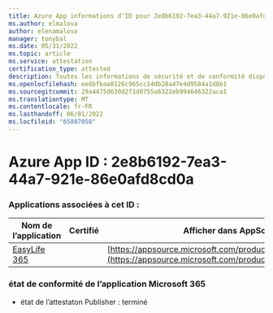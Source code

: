 ```yaml
---
title: Azure App informations d’ID pour 2e8b6192-7ea3-44a7-921e-86e0afd8cd0a
ms.author: elmalova
author: elenamalova
manager: tonybal
ms.date: 05/31/2022
ms.topic: article
ms.service: attestation
certification_type: attested
description: Toutes les informations de sécurité et de conformité disponibles pour 2e8b6192-7ea3-44a7-921e-86e0afd8cd0a.
ms.openlocfilehash: ee8bfbaa8126c965cc14db28a47e4d9584a1d8b1
ms.sourcegitcommit: 29a4475d630d2f1d0755a6322eb994646322aca1
ms.translationtype: MT
ms.contentlocale: fr-FR
ms.lasthandoff: 06/01/2022
ms.locfileid: "65807058"
---
```

# <a name="azure-app-id-2e8b6192-7ea3-44a7-921e-86e0afd8cd0a"></a>Azure App ID : 2e8b6192-7ea3-44a7-921e-86e0afd8cd0a


### <a name="apps-associated-with-this-id"></a>Applications associées à cet ID :
| **Nom de l’application** | **Certifié** | **Afficher dans AppSource** |
|--------------|---------------|-----------------------|
| [EasyLife 365](../forward/WA200003697.md) |  | [https://appsource.microsoft.com/product/office/WA200003697](https://appsource.microsoft.com/product/office/WA200003697) |

### <a name="microsoft-365-app-compliance-status"></a>état de conformité de l’application Microsoft 365
- état de l’attestaton Publisher : terminé
